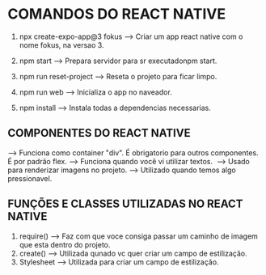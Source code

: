 # COMANDOS DO REACT NATIVE

1. npx create-expo-app@3 fokus --> Criar um app react native com o nome fokus, na versao 3.

2. npm start --> Prepara servidor para sr executadonpm start.

3. npm run reset-project --> Reseta o projeto para ficar limpo.

4. npm run web --> Inicializa o app no naveador.

5. npm install --> Instala todas a dependencias necessarias.

## COMPONENTES DO REACT NATIVE
<view> </view> --> Funciona como container "div". É obrigatorio para outros componentes. É por padrão flex.
<Text> </Text> --> Funciona quando você vi utilizar textos.
<Image> --> Usado para renderizar imagens no projeto.
<Pressable></Pressable> --> Utilizado quando temos algo pressionavel.

## FUNÇÕES E CLASSES UTILIZADAS NO REACT NATIVE

1. require() --> Faz com que voce consiga passar um caminho de imagem que esta dentro do projeto.
2. create() --> Utilizada qunado vc quer criar um campo de estilização.
3. Stylesheet --> Utilizada para criar um campo de estilização.